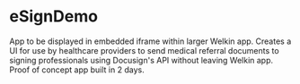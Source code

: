 # eSignDemo

App to be displayed in embedded iframe within larger Welkin app. Creates a UI for use by healthcare providers to send medical referral documents to signing professionals using Docusign's API without leaving Welkin app.  Proof of concept app built in 2 days.
